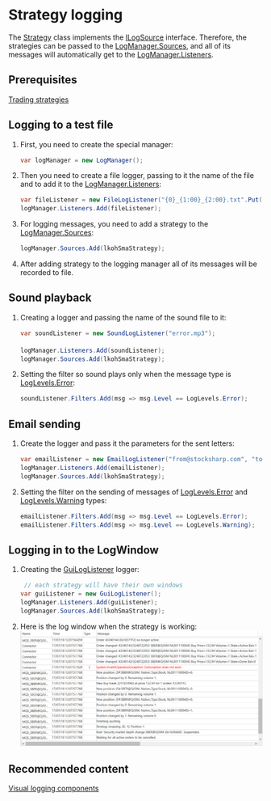 # Strategy logging

The [Strategy](xref:StockSharp.Algo.Strategies.Strategy) class implements the [ILogSource](xref:Ecng.Logging.ILogSource) interface. Therefore, the strategies can be passed to the [LogManager.Sources](xref:Ecng.Logging.LogManager.Sources), and all of its messages will automatically get to the [LogManager.Listeners](xref:Ecng.Logging.LogManager.Listeners). 

## Prerequisites

[Trading strategies](../strategies.md)

## Logging to a test file

1. First, you need to create the special manager: 

   ```cs
   var logManager = new LogManager();
   ```
2. Then you need to create a file logger, passing to it the name of the file and to add it to the [LogManager.Listeners](xref:Ecng.Logging.LogManager.Listeners): 

   ```cs
   var fileListener = new FileLogListener("{0}_{1:00}_{2:00}.txt".Put(DateTime.Now.Year, DateTime.Now.Month, DateTime.Now.Day));
   logManager.Listeners.Add(fileListener);
   ```
3. For logging messages, you need to add a strategy to the [LogManager.Sources](xref:Ecng.Logging.LogManager.Sources): 

   ```cs
   logManager.Sources.Add(lkohSmaStrategy);
   ```
4. After adding strategy to the logging manager all of its messages will be recorded to file. 

## Sound playback

1. Creating a logger and passing the name of the sound file to it:

   ```cs
   var soundListener = new SoundLogListener("error.mp3");
   						
   logManager.Listeners.Add(soundListener);
   logManager.Sources.Add(lkohSmaStrategy);
   ```
2. Setting the filter so sound plays only when the message type is [LogLevels.Error](xref:Ecng.Logging.LogLevels.Error):

   ```cs
   soundListener.Filters.Add(msg => msg.Level == LogLevels.Error);
   ```

## Email sending

1. Create the logger and pass it the parameters for the sent letters:

   ```cs
   var emailListener = new EmailLogListener("from@stocksharp.com", "to@stocksharp.com");
   logManager.Listeners.Add(emailListener);
   logManager.Sources.Add(lkohSmaStrategy);
   ```
2. Setting the filter on the sending of messages of [LogLevels.Error](xref:Ecng.Logging.LogLevels.Error) and [LogLevels.Warning](xref:Ecng.Logging.LogLevels.Warning) types: 

   ```cs
   emailListener.Filters.Add(msg => msg.Level == LogLevels.Error);
   emailListener.Filters.Add(msg => msg.Level == LogLevels.Warning);
   ```

## Logging in to the LogWindow

1. Creating the [GuiLogListener](xref:StockSharp.Xaml.GuiLogListener) logger:

   ```cs
    // each strategy will have their own windows
   var guiListener = new GuiLogListener();
   logManager.Listeners.Add(guiListener);
   logManager.Sources.Add(lkohSmaStrategy);
   ```
2. Here is the log window when the strategy is working: ![strategylogging](../../../images/strategy_logging.png)

## Recommended content

[Visual logging components](../graphical_user_interface/logging.md)
